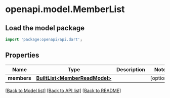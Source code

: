 # openapi.model.MemberList

## Load the model package
```dart
import 'package:openapi/api.dart';
```

## Properties
Name | Type | Description | Notes
------------ | ------------- | ------------- | -------------
**members** | [**BuiltList&lt;MemberReadModel&gt;**](MemberReadModel.md) |  | [optional] 

[[Back to Model list]](../README.md#documentation-for-models) [[Back to API list]](../README.md#documentation-for-api-endpoints) [[Back to README]](../README.md)


